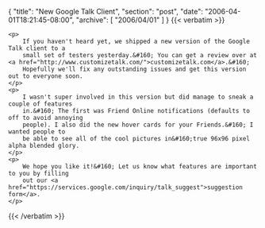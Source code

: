 {
  "title": "New Google Talk Client",
  "section": "post",
  "date": "2006-04-01T18:21:45-08:00",
  "archive": [
    "2006/04/01"
  ]
}
{{< verbatim >}}

    <p>
        If you haven't heard yet, we shipped a new version of the Google Talk client to a
        small set of testers yesterday.&#160; You can get a review over at <a href="http://www.customizetalk.com/">customizetalk.com</a>.&#160;
        Hopefully we'll fix any outstanding issues and get this version out to everyone soon.
    </p>
    <p>
        I wasn't super involved in this version but did manage to sneak a couple of features
        in.&#160; The first was Friend Online notifications (defaults to off to avoid annoying
        people). I also did the new hover cards for your Friends.&#160; I wanted people to
        be able to see all of the cool pictures in&#160;true 96x96 pixel alpha blended glory.
    </p>
    <p>
        We hope you like it!&#160; Let us know what features are important to you by filling
        out our <a href="https://services.google.com/inquiry/talk_suggest">suggestion form</a>.
    </p>

{{< /verbatim >}}
